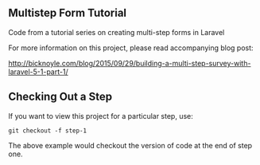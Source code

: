 ## Multistep Form Tutorial

Code from a tutorial series on creating multi-step forms in Laravel

For more information on this project, please read accompanying blog post:

http://bicknoyle.com/blog/2015/09/29/building-a-multi-step-survey-with-laravel-5-1-part-1/

## Checking Out a Step

If you want to view this project for a particular step, use:

	git checkout -f step-1

The above example would checkout the version of code at the end of step one.